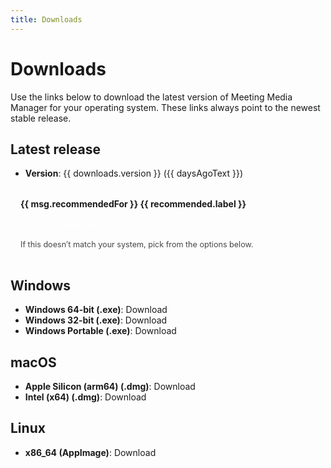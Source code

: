 ```yaml
---
title: Downloads
---
```

<!-- markdownlint-disable MD025 MD033 -->

# Downloads

Use the links below to download the latest version of Meeting Media Manager for your operating system. These links always point to the newest stable release.

<script setup lang="ts">
import { data as downloads } from '../../data/version.data.mts'
import { computed, onMounted, ref } from 'vue'
import { useData } from 'vitepress'
import messages from '../../locales'
import { kebabToCamelCase } from '../../utils/general'

const { lang } = useData()
const msg = computed(() => {
  const key = kebabToCamelCase(lang.value)
  // @ts-expect-error dynamic index from locales
  return messages[key] || messages.en
})

const daysAgoText = computed(() => {
  if (!downloads.publishedAt) return ''
  const released = new Date(downloads.publishedAt).getTime()
  const now = Date.now()
  const days = Math.floor((now - released) / (1000 * 60 * 60 * 24))
  if (Number.isNaN(days) || days < 0) return ''
  return days === 0
    ? msg.value.releasedToday
    : days === 1
      ? msg.value.released1DayAgo
      : msg.value.releasedXDaysAgo.replace('{days}', days.toString())
})

type Rec = { href: string; label: string }
const recommended = ref<Rec | null>(null)

onMounted(() => {
  const ua = navigator.userAgent || ''
  const platform = navigator.platform || ''
  const isMobile = /Android|iPhone|iPad|iPod|IEMobile|Opera Mini/i.test(ua)
  if (isMobile) {
    recommended.value = null
    return
  }

  const isWindows = /Windows/i.test(ua) || /Win/i.test(platform)
  const isMac = /Mac OS X|Macintosh|MacIntel/i.test(ua) || /Mac/i.test(platform)
  const isLinux = /Linux/i.test(ua) && !isAndroid(ua)

  const isArm = /arm64|aarch64|Apple\s*Silicon/i.test(ua)
  const isIa32 = /\b(ia32|x86)\b/i.test(ua)

  function isAndroid(s: string) { return /Android/i.test(s) }

  if (isWindows) {
    const href = isIa32 ? downloads.win32 : downloads.win64
    recommended.value = { href, label: isIa32 ? msg.value.windows32Bit : msg.value.windows64Bit }
    return
  }

  if (isMac) {
    const href = isArm ? downloads.macArm : downloads.macIntel
    recommended.value = { href, label: isArm ? msg.value.macArm : msg.value.macIntel }
    return
  }

  if (isLinux) {
    recommended.value = { href: downloads.linux, label: msg.value.linux }
    return
  }

  recommended.value = null
})
</script>

## Latest release

- **Version**: {{ downloads.version }} <span v-if="daysAgoText">({{ daysAgoText }})</span>

<div v-if="recommended" style="margin: 1rem 0; padding: 1rem; border: 1px solid var(--vp-c-brand-1); border-radius: 8px; background: var(--vp-c-brand-soft);">
  <strong>{{ msg.recommendedFor }} {{ recommended.label }}</strong>
  <div style="margin-top: .5rem;">
    <a :href="recommended.href" style="display:inline-block; padding:.5rem 1rem; border-radius:6px; background: var(--vp-c-brand-1); color: white; text-decoration:none;">{{ msg.download }}</a>
  </div>
  <div style="margin-top:.5rem; font-size: .9em; opacity:.8;">If this doesn’t match your system, pick from the options below.</div>
</div>

## Windows

- **Windows 64-bit (.exe)**: <a :href="downloads.win64">Download</a>
- **Windows 32-bit (.exe)**: <a :href="downloads.win32">Download</a>
- **Windows Portable (.exe)**: <a :href="downloads.winPortable">Download</a>

## macOS

- **Apple Silicon (arm64) (.dmg)**: <a :href="downloads.macArm">Download</a>
- **Intel (x64) (.dmg)**: <a :href="downloads.macIntel">Download</a>

## Linux

- **x86_64 (AppImage)**: <a :href="downloads.linux">Download</a>
